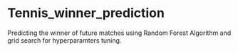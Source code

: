 # Tennis_winner_prediction

Predicting the winner of future matches using Random Forest Algorithm and grid search for hyperparamters tuning.
